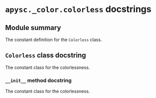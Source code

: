 # `apysc._color.colorless` docstrings

## Module summary

The constant definition for the `Colorless` class.

## `Colorless` class docstring

The constant class for the colorlessness.

### `__init__` method docstring

The constant class for the colorlessness.
